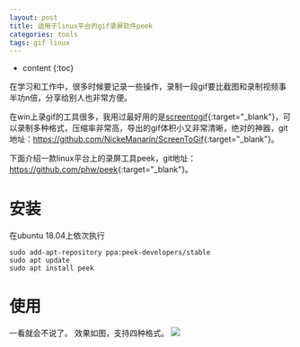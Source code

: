 ```yaml
---
layout: post
title: 适用于linux平台的gif录屏软件peek
categories: tools
tags: gif linux
---
```


* content
{:toc}

在学习和工作中，很多时候要记录一些操作，录制一段gif要比截图和录制视频事半功n倍，分享给别人也非常方便。

在win上录gif的工具很多，我用过最好用的是[screentogif](http://www.screentogif.com){:target="_blank"}，可以录制多种格式，压缩率非常高，导出的gif体积小又非常清晰，绝对的神器，git地址：<https://github.com/NickeManarin/ScreenToGif>{:target="_blank"}。

下面介绍一款linux平台上的录屏工具peek，git地址：<https://github.com/phw/peek>{:target="_blank"}。





# 安装

在ubuntu 18.04上依次执行

```shell
sudo add-apt-repository ppa:peek-developers/stable
sudo apt update
sudo apt install peek
```

# 使用

一看就会不说了。
效果如图，支持四种格式。
![](https://ws1.sinaimg.cn/large/7bb8bd97gy1fttgkw51s3j20ke0agq5d.jpg)

